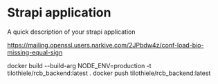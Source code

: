 # Strapi application

A quick description of your strapi application

https://mailing.openssl.users.narkive.com/2JPbdw4z/conf-load-bio-missing-equal-sign


docker build --build-arg NODE_ENV=production -t tilothiele/rcb_backend:latest .
docker push tilothiele/rcb_backend:latest